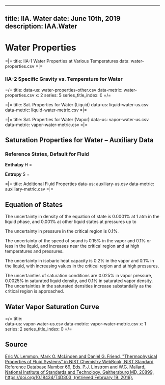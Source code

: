 -----
title: IIA. Water
date:  June 10th, 2019
description:  IAA.Water
-----

# Water Properties 

=|=
title: IIA-1 Water Properties at Various Temperatures
data: water-properties.csv
=|=

### IIA-2 Specific Gravity vs. Temperature for Water

=/=
title: 
data-us: water-properties-other.csv
data-metric: water-properties.csv
x: 2
series: 5
series_title_index: 0
=/=

=|=
title: Sat. Properties for Water (Liquid)
data-us: liquid-water-us.csv
data-metric: liquid-water-metric.csv
=|=

=|=
title: Sat. Properties for Water (Vapor)
data-us: vapor-water-us.csv
data-metric: vapor-water-metric.csv
=|=

## Saturation Properties for Water – Auxiliary Data

### Reference States, Default for Fluid

**Enthalpy**
H = <units us = "19771.296093 Btu/lb-mole at 80.3 °F and 0.15 psia" metric="2551.013479 kJ/kg at 26.9 °C and 0.010 bar."/>

**Entropy**
S = <units us = "39.198189 Btu/lb-mole*R at 80.3 °F and 0.15 psia." metric = "9.103679 J/g*K at 26.9 °C and 0.010 bar.">


=|=
title: Additional Fluid Properties
data-us: auxiliary-us.csv
data-metric: auxiliary-metric.csv
=|=


## Equation of States
The uncertainty in density of the equation of state is 0.0001% at 1 atm in the liquid phase, 
and 0.001% at other liquid states at pressures up to <units us = "1450 psi and temperatures to 761.4 R. 
In the vapor phase, the uncertainty is 0.05% or less. The uncertainties rise at higher temperatures and/or pressures, but 
are generally less than 0.1% in density except at extreme conditions."
metric = "10 MPa  and temperatures to 423 K. In the vapor phase, the uncertainty is 0.05% or less. The uncertainties rise at higher temperatures and/or pressures, but 
are generally less than 0.1% in density except at extreme conditions."/>

The uncertainty in pressure in the critical region is 0.1%. 

The uncertainty of the speed of sound is 0.15% in the vapor and 0.1% or less in the liquid, and increases near the critical region and at high temperatures and pressures. 

The uncertainty in isobaric heat capacity is 0.2% in the vapor and 0.1% in the liquid, with increasing values in the critical region and at high pressures. 

The uncertainties of saturation conditions are 0.025% in vapor pressure, 0.0025% in saturated liquid density, and 0.1% in saturated vapor density. The uncertainties in the saturated densities increase substantially as the critical region is approached. 

## Water Vapor Saturation Curve

=/=
title:    
data-us: vapor-water-us.csv
data-metric: vapor-water-metric.csv
x: 1
series: 2
series_title_index: 0
=/=

## Source
[Eric W. Lemmon, Mark O. McLinden and Daniel G. Friend, "Thermophysical Properties of Fluid Systems" in NIST Chemistry WebBook, NIST Standard Reference Database Number 69, Eds. P.J. Linstrom and W.G. Mallard, National Institute of Standards and Technology, Gaithersburg MD, 20899, https://doi.org/10.18434/T4D303, (retrieved February 19, 2019).](https://webbook.nist.gov/cgi/fluid.cgi?Action=Load&ID=C7732185&Type=SatP&Digits=5&THigh=705.1&TLow=32&TInc=20&RefState=DEF&TUnit=F&PUnit=psia&DUnit=lbm%2Fft3&HUnit=Btu%2Flb-mole&WUnit=ft%2Fs&VisUnit=cP&STUnit=lb%2Fin)
